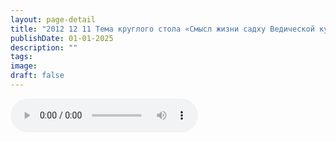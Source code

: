 ```yaml
---
layout: page-detail
title: "2012 12 11 Тема круглого стола «Смысл жизни садху Ведической культуры Санатана Дхармы»"
publishDate: 01-01-2025
description: ""
tags:
image:
draft: false
---
```


<audio title=" - 2012 12 11 Тема круглого стола «Смысл жизни садху Ведической культуры Санатана Дхармы».mp3" src="/upload/iblock/69c/69cb5255ab7c901e77dc3706746dfff6.mp3" controls=""></audio>

  
